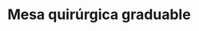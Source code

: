 ---
title: Mesa quirúrgica graduable
description: Con capacidad para para la atención de perros y gatos de cualquier tamaño.
img: mesa-quirurgica.jpg
---